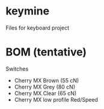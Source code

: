 # keymine
Files for keyboard project


# BOM (tentative)

Switches

- Cherry MX Brown (55 cN)
- Cherry MX Grey (80 cN)
- Cherry MX Clear (65 cN)
- Cherry MX low profile Red/Speed


